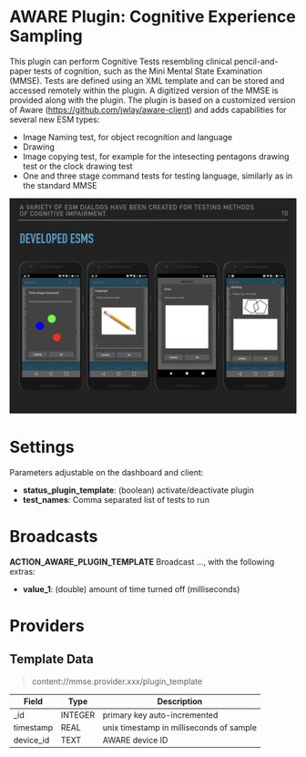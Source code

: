 AWARE Plugin: Cognitive Experience Sampling
==========================

This plugin can perform Cognitive Tests resembling clinical pencil-and-paper tests of cognition, such as the Mini Mental State Examination (MMSE). Tests are defined using an XML template and can be stored and accessed remotely within the plugin. A digitized version of the MMSE is provided along with the plugin. The plugin is based on a customized version of Aware (https://github.com/jwlay/aware-client) and adds capabilities for several new ESM types:
- Image Naming test, for object recognition and language
- Drawing
- Image copying test, for example for the intesecting pentagons drawing test or the clock drawing test
- One and three stage command tests for testing language, similarly as in the standard MMSE

![developed ESMs](https://github.com/jwlay/Aware-Cognitive-Experience-Sampling/blob/master/Developed%20ESMS.jpeg?raw=true)

# Settings
Parameters adjustable on the dashboard and client:
- **status_plugin_template**: (boolean) activate/deactivate plugin
- **test_names**: Comma separated list of tests to run

# Broadcasts
**ACTION_AWARE_PLUGIN_TEMPLATE**
Broadcast ..., with the following extras:
- **value_1**: (double) amount of time turned off (milliseconds)

# Providers
##  Template Data
> content://mmse.provider.xxx/plugin_template

Field | Type | Description
----- | ---- | -----------
_id | INTEGER | primary key auto-incremented
timestamp | REAL | unix timestamp in milliseconds of sample
device_id | TEXT | AWARE device ID

